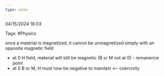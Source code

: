 ```yaml
---
type: note
---
```

04/15/2024 18:03

Tags: #Physics 

once a material is magnetized, it cannot be unmagnetized simply with an opposite magnetic field
- at 0 H field, material will still be magnetic (B or M not at 0) - remanence point
- at 0 B or M, H must now be negative to maintain <-- coercivity